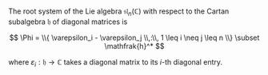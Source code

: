 The root system of the Lie algebra $\mathfrak{sl}_{n}(\mathbb{C})$ with respect to the Cartan subalgebra $\mathfrak{h}$ of diagonal matrices is

$$
\Phi = \\{ \varepsilon_i - \varepsilon_j \\,:\\, 1 \leq i \neq j \leq n \\} \subset \mathfrak{h}^*
$$

where $\varepsilon_i: \mathfrak{h}\to\mathbb{C}$ takes a diagonal matrix to its $i$-th diagonal entry.
